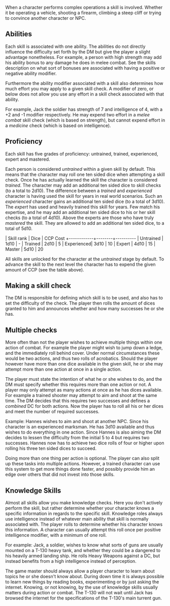 When a character performs complex operations a skill is
involved. Whether it be operating a vehicle, shooting a firearm,
climbing a steep cliff or trying to convince another character or
NPC.

## Abilities

Each skill is associated with one ability. The abilities do not directly
influence the difficulty set forth by the DM but give the player a slight
advantage nonetheless. For example, a person with high strength may add
his ability bonus to any damage he does in melee combat. See the skills
description on what sort of bonuses are associated with having a positive
or negative ability modifier.

Furthermore the ability modifier associated with a skill also determines
how much effort you may apply to a given skill check. A modifier of zero,
or below does not allow you use any effort in a skill check associated
with that ability.

For example, Jack the soldier has strength of 7 and intelligence of 4,
with a +2 and -1 modifier respectively. He may expend two effort in a
_melee combat_ skill check (which is based on strength), but cannot
expend effort in a _medicine_ check (which is based on intelligence).

## Proficiency

Each skill has five grades of proficiency: untrained, trained, experienced,
expert and mastered.

Each person is considered _untrained_ within a given skill by default.
This means that the character may roll one ten sided dice when
attempting a skill check. Once he has actually learned the skill the
character is considered _trained_. The character may add an additional
ten sided dice to skill checks (to a total to 2d10). The difference between
a _trained_ and _experienced_ character is having used the skill for years
in real world scenarios. Such an _experienced_ character gains an
additional ten sided dice (to a total of 3d10). The _expert_ has used
and heavily trained this skill for years. Few match his expertise, and he
may add an additional ten sided dice to his or her skill checks (to a
total of 4d10). Above the experts are those who have truly _mastered_
the skill. They are allowed to add an additional ten sided dice, to a
total of 5d10.

| Skill rank | Dice   | CCP Cost
+------------+--------+----------
| Untrained  | 1d10   |  -
| Trained    | 2d10   |  5
| Experienced| 3d10   | 10
| Expert     | 4d10   | 15
| Master     | 5d10   | 20

All skills are unlocked for the character at the _untrained_ stage by
default. To advance the skill to the next level the character has to
expend the given amount of CCP (see the table above).

## Making a skill check

The DM is responsible for defining which skill is to be used, and also
has to set the difficulty of the check. The player then rolls the
amount of dices granted to him and announces whether and how many
successes he or she has.

## Multiple checks

More often than not the player wishes to achieve multiple things within
one action of combat. For example the player might wish to jump down a
ledge, and the immediately roll behind cover. Under normal circumstances
these would be two actions, and thus two rolls of acrobatics. Should the
player however have more than one dice available in the given skill, he
or she may attempt more than one action at once in a single action.

The player must state the intention of what he or she wishes to do, and
the DM must specify whether this requires more than one action or not.
A player may only attempt as many actions at once as he has dices
available. For example a trained shooter may attempt to aim and shoot
at the same time. The DM decides that this requires two successes and
defines a _combined_ DC for both actions. Now the player has to roll all
his or her dices and meet the number of required successes.

Example: Hannes wishes to aim and shoot at another NPC. Since his
character is an experienced marksman. He has 3d10 available and thus
wishes to do everything in one action. Since Hannes is also aiming the
DM decides to lessen the difficulty from the initial 5 to 4 but requires
two successes. Hannes now has to achieve two dice rolls of four or higher
upon rolling his three ten sided dices to succeed.

Doing more than one thing per action is optional. The player can also
split up these tasks into multiple actions. However, a trained character
can use this system to get more things done faster, and possibly provide
him an edge over others that did not invest into those skills.

## Knowledge Skills

Almost all skills allow you make knowledge checks. Here you don't actively
perform the skill, but rather determine whether your character knows a
specific information in regards to the specific skill. Knowledge roles
always use intelligence instead of whatever main ability that skill is
normally associated with. The player rolls to determine whether his character
knows this information. A character can usually attempt this roll once
per positive intelligence modifier, with a minimum of one roll.

For example: Jack, a soldier, wishes to know what sorts of guns are usually
mounted on a T-130 heavy tank, and whether they could be a dangered to
his heavily armed landing ship. He rolls Heavy Weapons against a DC, but
instead benefits from a high intelligence instead of perception.

The game master should always allow a player character to learn about topics he
or she doesn't know about. During down time it is always possible to learn
new things by reading books, experimenting or by just asking the internet.
Knowing, or not knowing, by the use of knowledge skills usually matters
during action or combat. The T-130 will not wait until Jack has browsed the
internet for the specifications of the T-130's main turrent gun.
